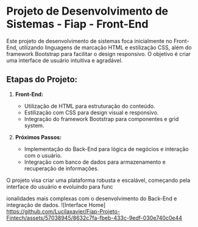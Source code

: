 # Projeto de Desenvolvimento de Sistemas - Fiap - Front-End

Este projeto de desenvolvimento de sistemas foca inicialmente no Front-End, utilizando linguagens de marcação HTML e estilização CSS, além do framework Bootstrap para facilitar o design responsivo. O objetivo é criar uma interface de usuário intuitiva e agradável.

## Etapas do Projeto:

1. **Front-End:**
   - Utilização de HTML para estruturação do conteúdo.
   - Estilização com CSS para design visual e responsivo.
   - Integração do framework Bootstrap para componentes e grid system.

2. **Próximos Passos:**
   - Implementação do Back-End para lógica de negócios e interação com o usuário.
   - Integração com banco de dados para armazenamento e recuperação de informações.

O projeto visa criar uma plataforma robusta e escalável, começando pela interface do usuário e evoluindo para func


ionalidades mais complexas com o desenvolvimento do Back-End e integração de dados.
![Interface Home] https://github.com/Lucilaxavier/Fiap-Projeto-Fintech/assets/57038945/8632c7fa-fbeb-433c-9edf-030e740c0e44




